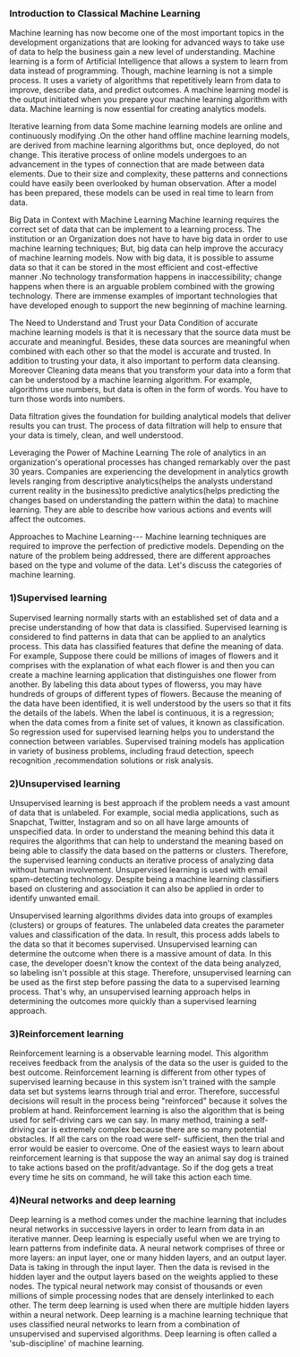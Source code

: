 ### Introduction to Classical Machine Learning

Machine learning has now become one of the most important topics in the development organizations that are looking for advanced ways to take use of data to help the business gain a new level of understanding. Machine learning is a form of Artificial Intelligence that allows a system to learn from data instead of programming. Though, machine learning is not a simple process. It uses a variety of algorithms that repetitively learn from data to improve, describe data, and predict outcomes. A machine learning model is the output initiated when you prepare your machine learning algorithm with data. Machine learning is now essential for creating analytics models.

Iterative learning from data
Some machine learning models are online and continuously modifying .On the other hand offline machine learning models, are derived from machine learning algorithms but, once deployed, do not change. This iterative process of online models undergoes to an advancement in the types of connection that are made between data elements. Due to their size and complexity, these patterns and connections could have easily been overlooked by human observation. After a model has been prepared, these models can be used in real time to learn from data.

Big Data in Context with Machine Learning
Machine learning requires the correct set of data that can be implement to a learning process. The institution or an Organization does not have to have big data in order to use machine learning techniques; But, big data can help improve the accuracy of machine learning models. Now with big data, it is possible to assume data so that it can be stored in the most efficient and cost-effective manner .No technology transformation happens in inaccessibility; change happens when there is an arguable problem combined with the growing technology. There are immense examples of important technologies that have developed enough to support the new beginning of machine learning.

The Need to Understand and Trust your Data
Condition of accurate machine learning models is that it is necessary that the source data must be accurate and meaningful. Besides, these data sources are meaningful when combined with each other so that the model is accurate and trusted. In addition to trusting your data, it also important to perform data cleansing. Moreover Cleaning data means that you transform your data into a form that can be understood by a machine learning algorithm. For example, algorithms use numbers, but data is often in the form of words. You have to turn those words into numbers.

Data filtration gives the foundation for building analytical models that deliver results you can trust. The process of data filtration will help to ensure that your data is timely, clean, and well understood.

Leveraging the Power of Machine Learning
The role of analytics in an organization's operational processes has changed remarkably over the past 30 years. Companies are experiencing the development in analytics growth levels ranging from descriptive analytics(helps the analysts understand current reality in the business)to predictive analytics(helps predicting the changes based on understanding the pattern within the data) to machine learning. They are able to describe how various actions and events will affect the outcomes.


Approaches to Machine Learning---
Machine learning techniques are required to improve the perfection of predictive models. Depending on the nature of the problem being addressed, there are different approaches based on the type and volume of the data. Let's discuss the categories of machine learning.

### 1)Supervised learning


Supervised learning normally starts with an established set of data and a precise understanding of how that data is classified. Supervised learning is considered to find patterns in data that can be applied to an analytics process. This data has classified features that define the meaning of data. For example, Suppose there could be millions of images of flowers and it comprises with the explanation of what each flower is and then you can create a machine learning application that distinguishes one flower from another. By labeling this data about types of flowerss, you may have hundreds of groups of different types of flowers. Because the meaning of the data have been identified, it is well understood by the users so that it fits the details of the labels. When the label is continuous, it is a regression; when the data comes from a finite set of values, it known as classification. So regression used for supervised learning helps you to understand the connection between variables.
Supervised training models has application in variety of business problems, including fraud detection, speech recognition ,recommendation solutions or risk analysis.

### 2)Unsupervised learning


Unsupervised learning is best approach if the problem needs a vast amount of data that is unlabeled. For example, social media applications, such as Snapchat, Twitter, Instagram and so on all have large amounts of unspecified data. In order to understand the meaning behind this data it requires the algorithms that can help to understand the meaning based on being able to classify the data based on the patterns or clusters. Therefore, the supervised learning conducts an iterative process of analyzing data without human involvement. Unsupervised learning is used with email spam-detecting technology. Despite being a machine learning classifiers based on clustering and association it can also be applied in order to identify unwanted email.

Unsupervised learning algorithms divides data into groups of examples (clusters) or groups of features. The unlabeled data creates the parameter values and classification of the data. In result, this process adds labels to the data so that it becomes supervised. Unsupervised learning can determine the outcome when there is a massive amount of data. In this case, the developer doesn't know the context of the data being analyzed, so labeling isn't possible at this stage. Therefore, unsupervised learning can be used as the first step before passing the data to a supervised learning process. That's why, an unsupervised learning approach helps in determining the outcomes more quickly than a supervised learning approach.

### 3)Reinforcement learning


Reinforcement learning is a observable learning model. This algorithm receives feedback from the analysis of the data so the user is guided to the best outcome. Reinforcement learning is different from other types of supervised learning because in this system isn't trained with the sample data set but systems learns through trial and error. Therefore, successful decisions will result in the process being "reinforced" because it solves the problem at hand. Reinforcement learning is also the algorithm that is being used for self-driving cars we can say. In many method, training a self-driving car is extremely complex because there are so many potential obstacles. If all the cars on the road were self- sufficient, then the trial and error would be easier to overcome. One of the easiest ways to learn about reinforcement learning is that suppose the way an animal say dog is trained to take actions based on the profit/advantage. So if the dog gets a treat every time he sits on command, he will take this action each time.

### 4)Neural networks and deep learning


Deep learning is a method comes under the machine learning that includes neural networks in successive layers in order to learn from data in an iterative manner. Deep learning is especially useful when we are trying to learn patterns from indefinite data.
A neural network comprises of three or more layers: an input layer, one or many hidden layers, and an output layer. Data is taking in through the input layer. Then the data is revised in the hidden layer and the output layers based on the weights applied to these nodes. The typical neural network may consist of thousands or even millions of simple processing nodes that are densely interlinked to each other. The term deep learning is used when there are multiple hidden layers within a neural network. Deep learning is a machine learning technique that uses classified neural networks to learn from a combination of unsupervised and supervised algorithms. Deep learning is often called a 'sub-discipline' of machine learning.
